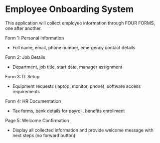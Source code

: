 Employee Onboarding System
=========================

This application will collect employee information through FOUR FORMS, one after another.

Form 1: Personal Information
- Full name, email, phone number, emergency contact details

Form 2: Job Details  
- Department, job title, start date, manager assignment

Form 3: IT Setup
- Equipment requests (laptop, monitor, phone), software access requirements

Form 4: HR Documentation
- Tax forms, bank details for payroll, benefits enrollment

Page 5: Welcome Confirmation
- Display all collected information and provide welcome message with next steps (no forward button)